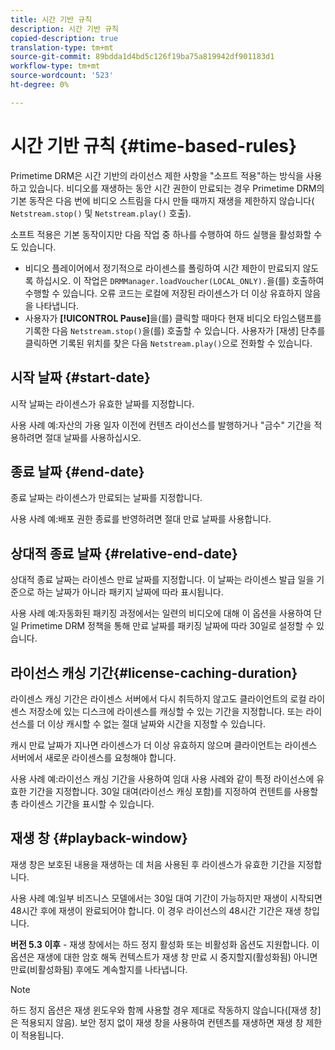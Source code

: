 ```yaml
---
title: 시간 기반 규칙
description: 시간 기반 규칙
copied-description: true
translation-type: tm+mt
source-git-commit: 89bdda1d4bd5c126f19ba75a819942df901183d1
workflow-type: tm+mt
source-wordcount: '523'
ht-degree: 0%

---
```



# 시간 기반 규칙 {#time-based-rules}

Primetime DRM은 시간 기반의 라이선스 제한 사항을 &quot;소프트 적용&quot;하는 방식을 사용하고 있습니다. 비디오를 재생하는 동안 시간 권한이 만료되는 경우 Primetime DRM의 기본 동작은 다음 번에 비디오 스트림을 다시 만들 때까지 재생을 제한하지 않습니다( `Netstream.stop()` 및 `Netstream.play()` 호출).

소프트 적용은 기본 동작이지만 다음 작업 중 하나를 수행하여 하드 실행을 활성화할 수도 있습니다.

* 비디오 플레이어에서 정기적으로 라이센스를 폴링하여 시간 제한이 만료되지 않도록 하십시오. 이 작업은 `DRMManager.loadVoucher(LOCAL_ONLY).`을(를) 호출하여 수행할 수 있습니다. 오류 코드는 로컬에 저장된 라이센스가 더 이상 유효하지 않음을 나타냅니다.
* 사용자가 **[!UICONTROL Pause]**&#x200B;을(를) 클릭할 때마다 현재 비디오 타임스탬프를 기록한 다음 `Netstream.stop()`을(를) 호출할 수 있습니다. 사용자가 [재생] 단추를 클릭하면 기록된 위치를 찾은 다음 `Netstream.play()`으로 전화할 수 있습니다.

## 시작 날짜 {#start-date}

시작 날짜는 라이센스가 유효한 날짜를 지정합니다.

사용 사례 예:자산의 가용 일자 이전에 컨텐츠 라이선스를 발행하거나 &quot;금수&quot; 기간을 적용하려면 절대 날짜를 사용하십시오.

## 종료 날짜 {#end-date}

종료 날짜는 라이센스가 만료되는 날짜를 지정합니다.

사용 사례 예:배포 권한 종료를 반영하려면 절대 만료 날짜를 사용합니다.

## 상대적 종료 날짜 {#relative-end-date}

상대적 종료 날짜는 라이센스 만료 날짜를 지정합니다. 이 날짜는 라이센스 발급 일을 기준으로 하는 날짜가 아니라 패키지 날짜에 따라 표시됩니다.

사용 사례 예:자동화된 패키징 과정에서는 일련의 비디오에 대해 이 옵션을 사용하여 단일 Primetime DRM 정책을 통해 만료 날짜를 패키징 날짜에 따라 30일로 설정할 수 있습니다.

## 라이선스 캐싱 기간{#license-caching-duration}

라이센스 캐싱 기간은 라이센스 서버에서 다시 취득하지 않고도 클라이언트의 로컬 라이센스 저장소에 있는 디스크에 라이센스를 캐싱할 수 있는 기간을 지정합니다. 또는 라이선스를 더 이상 캐시할 수 없는 절대 날짜와 시간을 지정할 수 있습니다.

캐시 만료 날짜가 지나면 라이센스가 더 이상 유효하지 않으며 클라이언트는 라이센스 서버에서 새로운 라이센스를 요청해야 합니다.

사용 사례 예:라이선스 캐싱 기간을 사용하여 임대 사용 사례와 같이 특정 라이선스에 유효한 기간을 지정합니다. 30일 대여(라이선스 캐싱 포함)를 지정하여 컨텐트를 사용할 총 라이센스 기간을 표시할 수 있습니다.

## 재생 창 {#playback-window}

재생 창은 보호된 내용을 재생하는 데 처음 사용된 후 라이센스가 유효한 기간을 지정합니다.

사용 사례 예:일부 비즈니스 모델에서는 30일 대여 기간이 가능하지만 재생이 시작되면 48시간 후에 재생이 완료되어야 합니다. 이 경우 라이선스의 48시간 기간은 재생 창입니다.

**버전 5.3 이후**  - 재생 창에서는 하드 정지 활성화 또는 비활성화 옵션도 지원합니다. 이 옵션은 재생에 대한 암호 해독 컨텍스트가 재생 창 만료 시 중지할지(활성화됨) 아니면 만료(비활성화됨) 후에도 계속할지를 나타냅니다.

>[!NOTE]
>
>하드 정지 옵션은 재생 윈도우와 함께 사용할 경우 제대로 작동하지 않습니다([재생 창]은 적용되지 않음). 보안 정지 없이 재생 창을 사용하여 컨텐츠를 재생하면 재생 창 제한이 적용됩니다.